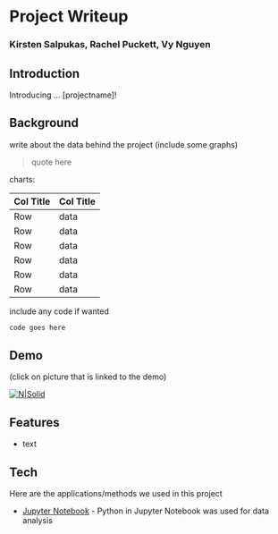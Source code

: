 # Project Writeup
### Kirsten Salpukas, Rachel Puckett, Vy Nguyen

## Introduction

Introducing ... [projectname]!

## Background

write about the data behind the project (include some graphs) 
> quote here

charts:

| Col Title | Col Title |
| ------ | ------ |
| Row | data |
| Row | data |
| Row | data |
| Row | data |
| Row | data |
| Row | data |

include any code if wanted

```sh
code goes here
```
## Demo

(click on picture that is linked to the demo)

[![N|Solid](https://givebycell.com/wp-content/uploads/2015/08/give_mobilewebsiteicon.png)](https://www.google.com/) 
## Features

- text

## Tech

Here are the applications/methods we used in this project

- [Jupyter Notebook](https://jupyter.org/) - Python in Jupyter Notebook was used for data analysis